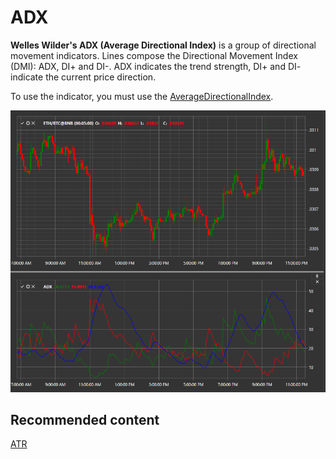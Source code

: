 # ADX

**Welles Wilder's ADX (Average Directional Index)** is a group of directional movement indicators. Lines compose the Directional Movement Index (DMI): ADX, DI+ and DI\-. ADX indicates the trend strength, DI+ and DI\- indicate the current price direction. 

To use the indicator, you must use the [AverageDirectionalIndex](xref:StockSharp.Algo.Indicators.AverageDirectionalIndex). 

![IndicatorAverageDirectionalIndex](../images/IndicatorAverageDirectionalIndex.png)

## Recommended content

[ATR](IndicatorAverageTrueRange.md)
